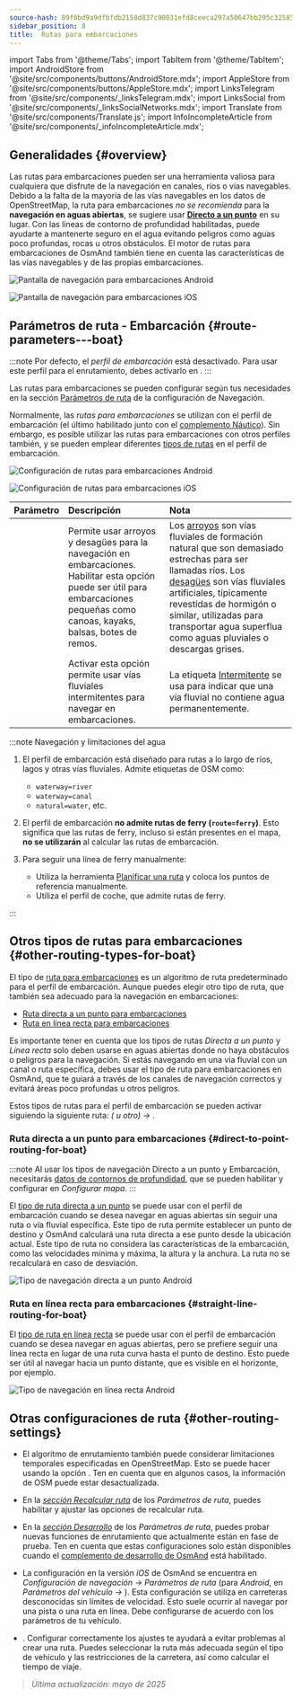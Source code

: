 ```yaml
---
source-hash: 89f0bd9a9dfbfdb2158d837c90031efd8ceeca297a50647bb295c32585e91830
sidebar_position: 8
title:  Rutas para embarcaciones
---
```

import Tabs from '@theme/Tabs';
import TabItem from '@theme/TabItem';
import AndroidStore from '@site/src/components/buttons/AndroidStore.mdx';
import AppleStore from '@site/src/components/buttons/AppleStore.mdx';
import LinksTelegram from '@site/src/components/_linksTelegram.mdx';
import LinksSocial from '@site/src/components/_linksSocialNetworks.mdx';
import Translate from '@site/src/components/Translate.js';
import InfoIncompleteArticle from '@site/src/components/_infoIncompleteArticle.mdx';



## Generalidades {#overview}

Las rutas para embarcaciones pueden ser una herramienta valiosa para cualquiera que disfrute de la navegación en canales, ríos o vías navegables. Debido a la falta de la mayoría de las vías navegables en los datos de OpenStreetMap, la ruta para embarcaciones *no se recomienda* para la **navegación en aguas abiertas**, se sugiere usar **[Directo a un punto](#direct-to-point-routing-for-boat)** en su lugar. Con las líneas de contorno de profundidad habilitadas, puede ayudarte a mantenerte seguro en el agua evitando peligros como aguas poco profundas, rocas u otros obstáculos.
El motor de rutas para embarcaciones de OsmAnd también tiene en cuenta las características de las vías navegables y de las propias embarcaciones.

<Tabs groupId="operating-systems" queryString="current-os">

<TabItem value="android" label="Android">

![Pantalla de navegación para embarcaciones Android](@site/static/img/navigation/boat/boat_navigation_android.png)

</TabItem>

<TabItem value="ios" label="iOS">

![Pantalla de navegación para embarcaciones iOS](@site/static/img/navigation/boat/boat_navigation_ios.png)

</TabItem>

</Tabs>

## Parámetros de ruta - Embarcación {#route-parameters---boat}

:::note
Por defecto, el *perfil de embarcación* está desactivado. Para usar este perfil para el enrutamiento, debes activarlo en *<Translate android="true" ids="shared_string_menu,shared_string_settings,application_profiles"/>*.
:::

Las rutas para embarcaciones se pueden configurar según tus necesidades en la sección [Parámetros de ruta](../../navigation/guidance/navigation-settings.md#route-parameters) de la configuración de Navegación.

Normalmente, las *rutas para embarcaciones* se utilizan con el perfil de embarcación (el último habilitado junto con el [complemento Náutico](../../plugins/nautical-charts.md)). Sin embargo, es posible utilizar las rutas para embarcaciones con otros perfiles también, y se pueden emplear diferentes [tipos de rutas](#other-routing-types-for-boat) en el perfil de embarcación.

<Tabs groupId="operating-systems" queryString="current-os">

<TabItem value="android" label="Android">

![Configuración de rutas para embarcaciones Android](@site/static/img/navigation/routing/boat_routing_andr.png)

</TabItem>

<TabItem value="ios" label="iOS">

![Configuración de rutas para embarcaciones iOS](@site/static/img/navigation/routing/boat_routing_ios.png)

</TabItem>

</Tabs>

| Parámetro | Descripción | Nota |
|:------------|:---------------|:---------------|
| *<Translate android="true" ids="routing_attr_allow_streams_name"/>* | Permite usar arroyos y desagües para la navegación en embarcaciones. Habilitar esta opción puede ser útil para embarcaciones pequeñas como canoas, kayaks, balsas, botes de remos. | Los [arroyos](https://wiki.openstreetmap.org/wiki/Tag:waterway%3Dstream) son vías fluviales de formación natural que son demasiado estrechas para ser llamadas ríos. Los [desagües](https://wiki.openstreetmap.org/wiki/Tag:waterway%3Ddrain) son vías fluviales artificiales, típicamente revestidas de hormigón o similar, utilizadas para transportar agua superflua como aguas pluviales o descargas grises. |
| *<Translate android="true" ids="routing_attr_allow_intermittent_name"/>* | Activar esta opción permite usar vías fluviales intermitentes para navegar en embarcaciones. | La etiqueta [Intermitente](https://wiki.openstreetmap.org/wiki/Key:intermittent) se usa para indicar que una vía fluvial no contiene agua permanentemente. |

:::note Navegación y limitaciones del agua

1. El perfil de embarcación está diseñado para rutas a lo largo de ríos, lagos y otras vías fluviales. Admite etiquetas de OSM como:
    - `waterway=river`
    - `waterway=canal`
    - `natural=water`, etc.

2. El perfil de embarcación **no admite rutas de ferry (`route=ferry`)**. Esto significa que las rutas de ferry, incluso si están presentes en el mapa, **no se utilizarán** al calcular las rutas de embarcación.

3. Para seguir una línea de ferry manualmente:

    - Utiliza la herramienta [Planificar una ruta](../../plan-route/create-route.md) y coloca los puntos de referencia manualmente.
    - Utiliza el perfil de coche, que admite rutas de ferry.

:::

## Otros tipos de rutas para embarcaciones {#other-routing-types-for-boat}

El tipo de [ruta para embarcaciones](#route-parameters---boat) es un algoritmo de ruta predeterminado para el perfil de embarcación. Aunque puedes elegir otro tipo de ruta, que también sea adecuado para la navegación en embarcaciones:

- [Ruta directa a un punto para embarcaciones](./boat-navigation.md#direct-to-point-routing-for-boat)
- [Ruta en línea recta para embarcaciones](./boat-navigation.md#straight-line-routing-for-boat)

Es importante tener en cuenta que los tipos de rutas *Directa a un punto* y *Línea recta* solo deben usarse en aguas abiertas donde no haya obstáculos o peligros para la navegación. Si estás navegando en una vía fluvial con un canal o ruta específica, debes usar el tipo de ruta para embarcaciones en OsmAnd, que te guiará a través de los canales de navegación correctos y evitará áreas poco profundas u otros peligros.

Estos tipos de rutas para el perfil de embarcación se pueden activar siguiendo la siguiente ruta: *<Translate android="true" ids="shared_string_menu,shared_string_settings,configure_profile"/> (<Translate android="true" ids="app_mode_boat"/> u otro) → <Translate android="true" ids="routing_settings_2,nav_type_hint"/>*.

### Ruta directa a un punto para embarcaciones {#direct-to-point-routing-for-boat}

:::note
Al usar los tipos de navegación Directo a un punto y Embarcación, necesitarás [datos de contornos de profundidad](../../plugins/nautical-charts.md#nautical-map-style), que se pueden habilitar y configurar en *Configurar mapa*.
:::

El [tipo de ruta directa a un punto](./direct-to-point-routing.md) se puede usar con el perfil de embarcación cuando se desea navegar en aguas abiertas sin seguir una ruta o vía fluvial específica. Este tipo de ruta permite establecer un punto de destino y OsmAnd calculará una ruta directa a ese punto desde la ubicación actual. Este tipo de ruta no considera las características de la embarcación, como las velocidades mínima y máxima, la altura y la anchura. La ruta no se recalculará en caso de desviación.

![Tipo de navegación directa a un punto Android](@site/static/img/navigation/boat/direct_navigation_type_android.png)

### Ruta en línea recta para embarcaciones {#straight-line-routing-for-boat}

El [tipo de ruta en línea recta](./straight-line-routing) se puede usar con el perfil de embarcación cuando se desea navegar en aguas abiertas, pero se prefiere seguir una línea recta en lugar de una ruta curva hasta el punto de destino. Esto puede ser útil al navegar hacia un punto distante, que es visible en el horizonte, por ejemplo.

![Tipo de navegación en línea recta Android](@site/static/img/navigation/boat/straight_navigation_type_android.png)

## Otras configuraciones de ruta {#other-routing-settings}

- El algoritmo de enrutamiento también puede considerar limitaciones temporales especificadas en OpenStreetMap. Esto se puede hacer usando la opción *[<Translate android="true" ids="temporary_conditional_routing"/>](../routing/osmand-routing.md#consider-temporary-limitations)*. Ten en cuenta que en algunos casos, la información de OSM puede estar desactualizada.

- En la [*sección Recalcular ruta*](../../navigation/guidance/navigation-settings.md#recalculate-route) de los *Parámetros de ruta*, puedes habilitar y ajustar las opciones de recalcular ruta.

- En la [*sección Desarrollo*](../guidance/navigation-settings.md#development-settings) de los *Parámetros de ruta*, puedes probar nuevas funciones de enrutamiento que actualmente están en fase de prueba. Ten en cuenta que estas configuraciones solo están disponibles cuando el [complemento de desarrollo de OsmAnd](../../plugins/development.md) está habilitado.

- La configuración *[<Translate ios="true" ids="road_speeds"/>](../guidance/navigation-settings.md#road-speeds)* en la versión *iOS* de OsmAnd se encuentra en *Configuración de navegación → Parámetros de ruta* (para *Android*, en *Parámetros del vehículo → [<Translate android="true" ids="default_speed_setting_title"/>](../guidance/navigation-settings.md#default-speed--road-speeds)*). Esta configuración se utiliza en carreteras desconocidas sin límites de velocidad. Esto suele ocurrir al navegar por una pista o una ruta en línea. Debe configurarse de acuerdo con los parámetros de tu vehículo.

- *[<Translate ios="true" ids="vehicle_parameters"/>](../guidance/navigation-settings.md#vehicle-parameters)*. Configurar correctamente los ajustes te ayudará a evitar problemas al crear una ruta. Puedes seleccionar la ruta más adecuada según el tipo de vehículo y las restricciones de la carretera, así como calcular el tiempo de viaje.

> *Última actualización: mayo de 2025*